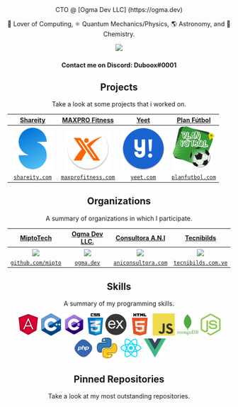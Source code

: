 <div align="center">
CTO @ [Ogma Dev LLC] (https://ogma.dev)

🧮 Lover of Computing, ⚛️ Quantum Mechanics/Physics, 🌎 Astronomy, and 🧪 Chemistry.  
  
![](https://komarev.com/ghpvc/?username=duboox&color=blueviolet)

#### Contact me on Discord: Duboox#0001
</div>

<h2 align="center">Projects</h2>
<p align="center">Take a look at some projects that i worked on.</p>

| <a href="https://shareity.com" target="_blank">**Shareity**</a> | <a href="https://maxprofitness.com" target="_blank">**MAXPRO Fitness**</a> | <a href="https://yeet.com" target="_blank">**Yeet**</a> | <a href="https://planfutbol.com" target="_blank">**Plan Fútbol**</a> |
| :---: | :---: | :---: | :---: |
| <img align='center' src='https://raw.githubusercontent.com/Duboox/Duboox/master/projects/shareity.png' height='100px'> | <img align='center' src='https://raw.githubusercontent.com/Duboox/Duboox/master/projects/maxpro.png' height='100px'> | <img align='center' src='https://raw.githubusercontent.com/Duboox/Duboox/master/projects/yeet.png' height='100px'>  | <img align='center' src='https://raw.githubusercontent.com/Duboox/Duboox/master/projects/plan_futbol.png' height='100px'> |
| <a href="https://shareity.com" target="_blank">`shareity.com`</a> | <a href="https://maxprofitness.com" target="_blank">`maxprofitness.com`</a> | <a href="https://yeet.com" target="_blank">`yeet.com`</a> | <a href="https://planfutbol.com" target="_blank">`planfutbol.com`</a> |

<h2 align="center">Organizations</h2>
<p align="center">A summary of organizations in which I participate.</p>

| <a href="https://github.com/mipto" target="_blank">**MiptoTech**</a> | <a href="https://ogma.dev" target="_blank">**Ogma Dev LLC.**</a> | <a href="https://aniconsultora.com" target="_blank">**Consultora A.N.I**</a> | <a href="https://tecnibilds.com.ve" target="_blank">**Tecnibilds**</a> |
|:---: | :---: | :---: | :---:|
| <img align='center' src='https://avatars2.githubusercontent.com/u/22181719?s=400&v=4' height='100px'> | <img align='center' src='https://avatars2.githubusercontent.com/u/22181717?s=400&v=4' height='100px'> | <img align='center' src='https://avatars2.githubusercontent.com/u/22181718?s=200&v=4' height='100px'>  | <img align='center' src='https://avatars2.githubusercontent.com/u/22181720?s=400&v=4' height='100px'> |
| <a href="https://github.com/mipto" target="_blank">`github.com/mipto`</a> | <a href="https://ogma.dev" target="_blank">`ogma.dev`</a> | <a href="https://aniconsultora.com" target="_blank">`aniconsultora.com`</a> | <a href="https://tecnibilds.com.ve" target="_blank">`tecnibilds.com.ve`</a> |

<h2 align="center">Skills</h2>
<p align="center">A summary of my programming skills.</p>

<p align="center">
  <img src='https://raw.githubusercontent.com/duboox/duboox/master/skills/angular.png' height='50px'>
  <img src='https://raw.githubusercontent.com/duboox/duboox/master/skills/cpp.png' height='50px'>
  <img src='https://raw.githubusercontent.com/duboox/duboox/master/skills/csharp.png' height='50px'>
  <img src='https://raw.githubusercontent.com/duboox/duboox/master/skills/css.png' height='50px'>
  <img src='https://raw.githubusercontent.com/duboox/duboox/master/skills/express.png' height='50px'>
  <img src='https://raw.githubusercontent.com/duboox/duboox/master/skills/html.png' height='50px'>
  <!-- <img src='https://raw.githubusercontent.com/duboox/duboox/master/skills/java.png' height='50px'> -->
  <img src='https://raw.githubusercontent.com/duboox/duboox/master/skills/javascript.jpg' height='50px'>
  <!-- <img src='https://raw.githubusercontent.com/duboox/duboox/master/skills/lua.png' height='50px'> -->
  <img src='https://raw.githubusercontent.com/duboox/duboox/master/skills/mongo.png' height='50px'>
  <img src='https://raw.githubusercontent.com/duboox/duboox/master/skills/nodejs.png' height='50px'>
  <img src='https://raw.githubusercontent.com/duboox/duboox/master/skills/php.png' height='50px'>
  <img src='https://raw.githubusercontent.com/duboox/duboox/master/skills/python.png' height='50px'>
  <img src='https://raw.githubusercontent.com/duboox/duboox/master/skills/react.png' height='50px'>
  <!-- <img src='https://raw.githubusercontent.com/duboox/duboox/master/skills/unity.png' height='50px'> -->
  <img src='https://raw.githubusercontent.com/duboox/duboox/master/skills/vue.png' height='50px'>
</p>

<h2 align="center">Pinned Repositories</h2>
<p align="center">Take a look at my most outstanding repositories.</p>
